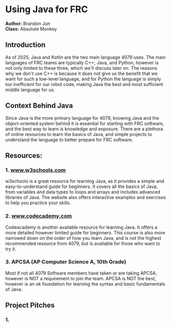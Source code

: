 # Using Java for FRC

**Author:** Brandon Jun  
**Class:** Absolute Monkey

## Introduction

As of 2025, Java and Kotlin are the two main language 4079 uses.
The main languages of FRC teams are typically C++, Java, and Python,
however is not only limited to these three, which we'll discuss later
on. The reasons why we don't use C++ is because it does not give us
the benefit that we want for such a low-level language, and for Python
the language is simply too inefficient for our robot code, making Java
the best and most sufficient middle language for us.

## Context Behind Java

Since Java is the more primary language for 4079, knowing Java
and the object-oriented system behind it is essential for starting with
FRC software, and the best way to learn is knowledge and exposure. There
are a plethora of online resources to learn the basics of Java, and simple
projects to understand the language to better prepare for FRC software.

## Resources:
### 1. www.w3schools.com

w3schools is a great resource for learning Java, as it provides a simple
and easy-to-understand guide for beginners. It covers all the basics of Java,
from variables and data types to loops and arrays and includes advanced libraries
of Java. The website also offers interactive examples and exercises to help you
practice your skills.

### 2. www.codecademy.com

Codeacademy is another available resource for learning Java. It offers a
more detailed however limited guide for beginners. This course is also more
narrowed down on the order of how you learn Java, and is not the highest
recommended resource from 4079, but is available for those who want to try it.

### 3. APCSA (AP Computer Science A, 10th Grade)

Most if not all 4079 Software members have taken or are taking APCSA, however
is NOT a requirement to join the team. APCSA is NOT the best, however is an ok
foundation for learning the syntax and basic fundamentals of Java.

## Project Pitches

### 1. 